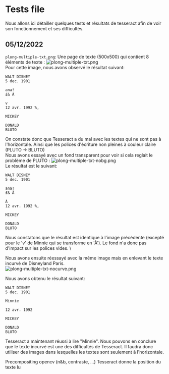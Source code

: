 # Tests file
Nous allons ici détailler quelques tests et résultats de tesseract afin de voir son fonctionnement et ses difficultés.

## 05/12/2022
`plong-multiple-txt.png`: Une page de texte (500x500) qui contient 8 éléments de texte :
![plong-multiple-txt.png](images/plong-multiple-txt.png) \
Pour cette image, nous avons observé le résultat suivant:
```
WALT DISNEY
5 dec. 1901

ana!
£& À

v
12 avr. 1992 %,

MICKEY

DONALD
BLUTO
```
On constate donc que Tesseract a du mal avec les textes qui ne sont pas à l'horizontale. Ainsi que les polices d'écriture non pleines à couleur claire (PLUTO -> BLUTO) \
Nous avons essayé avec un fond transparent pour voir si cela reglait le problème de PLUTO :
![plong-multiple-txt-nobg.png](images/plong-multiple-txt-nobg.png) \
Le résultat est le suivant:
```
WALT DISNEY
5 dec. 1901

ana!
£& À

À
12 avr. 1992 %,

MICKEY

DONALD
BLUTO
```
Nous constatons que le résultat est identique à l'image précédente (excepté pour le 'v' de Minnie qui se transforme en 'À'). Le fond n'a donc pas d'impact sur les polices vides. \

Nous avons ensuite réessayé avec la même image mais en enlevant le texte incurvé de Disneyland Paris. \
![plong-multiple-txt-nocurve.png](images/plong-multiple-txt-nocurve.png)

Nous avons obtenu le résultat suivant:
```
WALT DISNEY
5 dec. 1901

Minnie

12 avr. 1992

MICKEY

DONALD
BLUTO
```
Tesseract a maintenant réussi à lire "Minnie". Nous pouvons en conclure que le texte incurvé est une des difficultés de Tesseract. Il faudra donc utiliser des images dans lesquelles les textes sont seulement à l'horizontale.

Precompositing opencv (n&b, contraste, ...)
Tesseract donne la position du texte lu